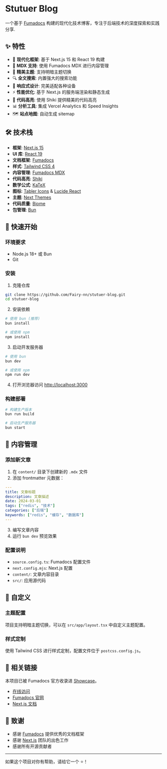 # Stutuer Blog

一个基于 [Fumadocs](https://fumadocs.dev) 构建的现代化技术博客，专注于后端技术的深度探索和实践分享.

## ✨ 特性

- 🚀 **现代化框架**: 基于 Next.js 15 和 React 19 构建
- 📝 **MDX 支持**: 使用 Fumadocs MDX 进行内容管理
- 🎨 **精美主题**: 支持明暗主题切换
- 🔍 **全文搜索**: 内置强大的搜索功能
- 📱 **响应式设计**: 完美适配各种设备
- ⚡ **性能优化**: 基于 Next.js 的服务端渲染和静态生成
- 🎯 **代码高亮**: 使用 Shiki 提供精美的代码高亮
- 📊 **分析工具**: 集成 Vercel Analytics 和 Speed Insights
- 🗺️ **站点地图**: 自动生成 sitemap

## 🛠️ 技术栈

- **框架**: [Next.js 15](https://nextjs.org/)
- **UI 库**: [React 19](https://react.dev/)
- **文档框架**: [Fumadocs](https://fumadocs.dev/)
- **样式**: [Tailwind CSS 4](https://tailwindcss.com/)
- **内容管理**: [Fumadocs MDX](https://fumadocs.dev/docs/mdx)
- **代码高亮**: [Shiki](https://shiki.style/)
- **数学公式**: [KaTeX](https://katex.org/)
- **图标**: [Tabler Icons](https://tabler.io/icons) & [Lucide React](https://lucide.dev/)
- **主题**: [Next Themes](https://github.com/pacocoursey/next-themes)
- **代码质量**: [Biome](https://biomejs.dev/)
- **包管理**: [Bun](https://bun.sh/)

## 🚀 快速开始

### 环境要求

- Node.js 18+ 或 Bun
- Git

### 安装

1. 克隆仓库
```bash
git clone https://github.com/Fairy-nn/stutuer-blog.git
cd stutuer-blog
```

2. 安装依赖
```bash
# 使用 bun (推荐)
bun install

# 或使用 npm
npm install
```

3. 启动开发服务器
```bash
# 使用 bun
bun dev

# 或使用 npm
npm run dev
```

4. 打开浏览器访问 [http://localhost:3000](http://localhost:3000)

### 构建部署

```bash
# 构建生产版本
bun run build

# 启动生产服务器
bun start
```

## 📝 内容管理

### 添加新文章

1. 在 `content/` 目录下创建新的 `.mdx` 文件
2. 添加 frontmatter 元数据：

```yaml
---
title: 文章标题
description: 文章描述
date: 2024-03-01
tags: ["redis", "技术"]
categories: ["后端"]
keywords: ["redis", "缓存", "数据库"]
---
```

3. 编写文章内容
4. 运行 `bun dev` 预览效果

### 配置说明

- `source.config.ts`: Fumadocs 配置文件
- `next.config.mjs`: Next.js 配置
- `content/`: 文章内容目录
- `src/`: 应用源代码

## 🎨 自定义

### 主题配置

项目支持明暗主题切换，可以在 `src/app/layout.tsx` 中自定义主题配置。

### 样式定制

使用 Tailwind CSS 进行样式定制，配置文件位于 `postcss.config.js`。

## 🔗 相关链接

本项目已被 Fumadocs 官方收录进 [Showcase](https://fumadocs.dev/showcase)。

- [在线访问](https://www.stutuer.tech)
- [Fumadocs 官网](https://fumadocs.dev)
- [Next.js 文档](https://nextjs.org/docs)

## 🙏 致谢

- 感谢 [Fumadocs](https://fumadocs.dev) 提供优秀的文档框架
- 感谢 [Next.js](https://nextjs.org) 团队的出色工作
- 感谢所有开源贡献者

---

如果这个项目对你有帮助，请给它一个 ⭐️！